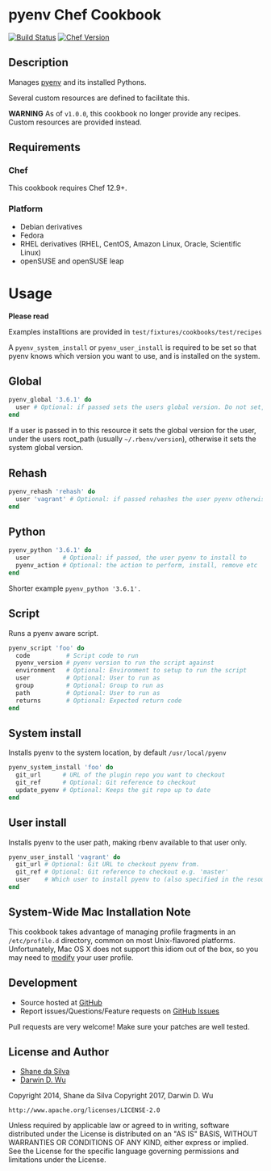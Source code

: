 # pyenv Chef Cookbook

[![Build Status](https://travis-ci.org/darwin67/chef-pyenv.svg?branch=master)](https://travis-ci.org/darwin67/chef-pyenv)
[![Chef Version](https://img.shields.io/cookbook/v/pyenv.svg?style=flat-square)](https://supermarket.chef.io/cookbooks/pyenv)


## Description
Manages [pyenv][pyenv] and its installed Pythons.

Several custom resources are defined to facilitate this.

**WARNING** As of `v1.0.0`, this cookbook no longer provide any recipes. Custom resources are provided instead.


## Requirements

### Chef
This cookbook requires Chef 12.9+.

### Platform
* Debian derivatives
* Fedora
* RHEL derivatives (RHEL, CentOS, Amazon Linux, Oracle, Scientific Linux)
* openSUSE and openSUSE leap

# Usage
__Please read__

Examples installtions are provided in `test/fixtures/cookbooks/test/recipes`

A `pyenv_system_install` or `pyenv_user_install` is required to be set so that pyenv knows which version you want to use, and is installed on the system.

## Global
```ruby
pyenv_global '3.6.1' do
  user # Optional: if passed sets the users global version. Do not set, to set the systems global version
end
```
If a user is passed in to this resource it sets the global version for the user, under the users root_path (usually `~/.rbenv/version`), otherwise it sets the system global version.

## Rehash
```ruby
pyenv_rehash 'rehash' do
  user 'vagrant' # Optional: if passed rehashes the user pyenv otherwise rehashes the system pyenv
end
```

## Python
```ruby
pyenv_python '3.6.1' do
  user         # Optional: if passed, the user pyenv to install to
  pyenv_action # Optional: the action to perform, install, remove etc
end
```
Shorter example `pyenv_python '3.6.1'.`

## Script
Runs a pyenv aware script.
```ruby
pyenv_script 'foo' do
  code          # Script code to run
  pyenv_version # pyenv version to run the script against
  environment   # Optional: Environment to setup to run the script
  user          # Optional: User to run as
  group         # Optional: Group to run as
  path          # Optional: User to run as
  returns       # Optional: Expected return code
end
```

## System install
Installs pyenv to the system location, by default `/usr/local/pyenv`
```ruby
pyenv_system_install 'foo' do
  git_url      # URL of the plugin repo you want to checkout
  git_ref      # Optional: Git reference to checkout
  update_pyenv # Optional: Keeps the git repo up to date
end
```

## User install
Installs pyenv to the user path, making rbenv available to that user only.
```ruby
pyenv_user_install 'vagrant' do
  git_url # Optional: Git URL to checkout pyenv from.
  git_ref # Optional: Git reference to checkout e.g. 'master'
  user    # Which user to install pyenv to (also specified in the resources name above)
end
```


## System-Wide Mac Installation Note

This cookbook takes advantage of managing profile fragments in an
`/etc/profile.d` directory, common on most Unix-flavored platforms.
Unfortunately, Mac OS X does not support this idiom out of the box,
so you may need to [modify][mac_profile_d] your user profile.

## Development

- Source hosted at [GitHub][repo]
- Report issues/Questions/Feature requests on [GitHub Issues][issues]

Pull requests are very welcome! Make sure your patches are well tested.

## License and Author

- [Shane da Silva][sds]
- [Darwin D. Wu][darwin]

Copyright 2014, Shane da Silva
Copyright 2017, Darwin D. Wu
```
http://www.apache.org/licenses/LICENSE-2.0
```

Unless required by applicable law or agreed to in writing, software distributed under the License is distributed on an "AS IS" BASIS, WITHOUT WARRANTIES OR CONDITIONS OF ANY KIND, either express or implied. See the License for the specific language governing permissions and limitations under the License.

[pyenv]: https://github.com/yyuu/pyenv
[mac_profile_d]: http://hints.macworld.com/article.php?story=20011221192012445
[repo]: https://github.com/darwin67/chef-pyenv
[issues]: https://github.com/darwin67/chef-pyenv/issues
[sds]: https://github.com/sds
[darwin]: https://github.com/darwin67
